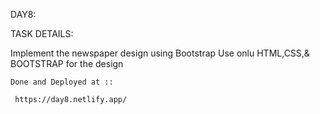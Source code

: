 DAY8: 

TASK DETAILS:



Implement the newspaper design using Bootstrap
Use onlu HTML,CSS,& BOOTSTRAP for the design
    
    
    
    Done and Deployed at ::
     
     https://day8.netlify.app/
